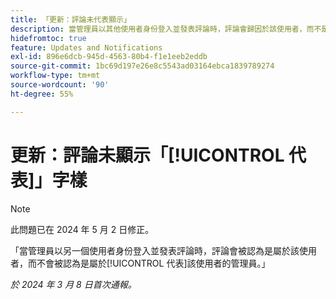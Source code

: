 ```yaml
---
title: 「更新：評論未代表顯示」
description: 當管理員以其他使用者身份登入並發表評論時，評論會歸因於該使用者，而不是代表該使用者歸因於該管理員。
hidefromtoc: true
feature: Updates and Notifications
exl-id: 896e6dcb-945d-4563-80b4-f1e1eeb2eddb
source-git-commit: 1bc69d197e26e8c5543ad03164ebca1839789274
workflow-type: tm+mt
source-wordcount: '90'
ht-degree: 55%

---
```


# 更新：評論未顯示「[!UICONTROL 代表]」字樣

>[!NOTE]
>
>此問題已在 2024 年 5 月 2 日修正。

「當管理員以另一個使用者身份登入並發表評論時，評論會被認為是屬於該使用者，而不會被認為是屬於[!UICONTROL 代表]該使用者的管理員。」

_於 2024 年 3 月 8 日首次通報。_
